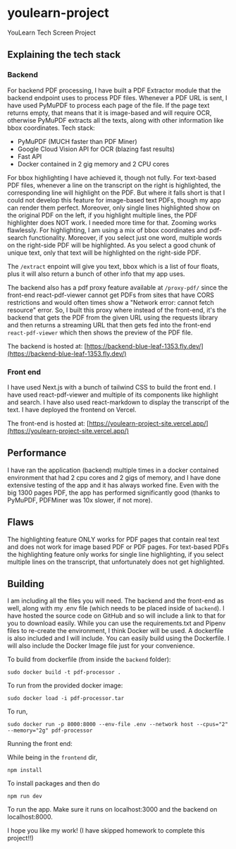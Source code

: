 # youlearn-project
YouLearn Tech Screen Project

## Explaining the tech stack

### Backend

For backend PDF processing, I have built a PDF Extractor module that the backend endpoint uses to process PDF files. Whenever a PDF URL is sent, I have used PyMuPDF to process each page of the file.
If the page text returns empty, that means that it is image-based and will require OCR, otherwise PyMuPDF extracts all the texts, along with other information like bbox coordinates. Tech stack:

- PyMuPDF (MUCH faster than PDF Miner)
- Google Cloud Vision API for OCR (blazing fast results)
- Fast API 
- Docker contained in 2 gig memory and 2 CPU cores

For bbox highlighting I have achieved it, though not fully. For text-based PDF files, whenever a line on the transcript on the right is highlighted, the corresponding line will highlight on the PDF. But where it falls short is that I could not develop this feature for image-based text PDFs, though my app can render them perfect. Moreover, only single lines highlighted show on the original PDF on the left, if you highlight multiple lines, the PDF highlighter does NOT work. I needed more time for that. Zooming works flawlessly. For highlighting, I am using a mix of bbox coordinates and pdf-search functionality. Moreover, if you select just one word, multiple words on the right-side PDF will be highlighted. As you select a good chunk of unique text, only that text will be highlighted on the right-side PDF.

The `/extract` enpoint will give you text, bbox which is a list of four floats, plus it will also return a bunch of other info that my app uses.

The backend also has a pdf proxy feature available at `/proxy-pdf/` since the front-end react-pdf-viewer cannot get PDFs from sites that have CORS restrictions and would often times show a "Network error: cannot fetch resource" error. So, I built this proxy where instead of the front-end, it's the backend that gets the PDF from the given URL using the requests library and then returns a streaming URL that then gets fed into the front-end `react-pdf-viewer` which then shows the preview of the PDF file.

The backend is hosted at: [https://backend-blue-leaf-1353.fly.dev/](https://backend-blue-leaf-1353.fly.dev/)

### Front end

I have used Next.js with a bunch of tailwind CSS to build the front end. I have used react-pdf-viewer and multiple of its components like highlight and search. I have also used react-markdown to display the transcript of the text. I have deployed the frontend on Vercel. 

The front-end is hosted at: [https://youlearn-project-site.vercel.app/](https://youlearn-project-site.vercel.app/)

## Performance

I have ran the application (backend) multiple times in a docker contained environment that had 2 cpu cores and 2 gigs of memory, and I have done extensive testing of the app and it has always worked fine. Even with the big 1300 pages PDF, the app has performed significantly good (thanks to PyMuPDF, PDFMiner was 10x slower, if not more).

## Flaws

The highlighting feature ONLY works for PDF pages that contain real text and does not work for image based PDF or PDF pages. For text-based PDFs the highlighting feature only works for single line highlighting, if you select multiple lines on the transcript, that unfortunately does not get highlighted.

## Building

I am including all the files you will need. The backend and the front-end as well, along with my .env file (which needs to be placed inside of `backend`). I have hosted the source code on GitHub and so will include a link to that for you to download easily. While you can use the requirements.txt and Pipenv files to re-create the environment, I think Docker will be used. A dockerfile is also included and I will include. You can easily build using the Dockerfile. I will also include the Docker Image file just for your convenience.

To build from dockerfile (from inside the `backend` folder):

```
sudo docker build -t pdf-processor .
```

To run from the provided docker image:

```
sudo docker load -i pdf-processor.tar
```

To run,

```
sudo docker run -p 8000:8000 --env-file .env --network host --cpus="2" --memory="2g" pdf-processor
```

Running the front end:

While being in the `frontend` dir, 

```
npm install
```

To install packages and then do 

```
npm run dev
```

To run the app. Make sure it runs on localhost:3000 and the backend on localhost:8000.

I hope you like my work! (I have skipped homework to complete this project!!)
